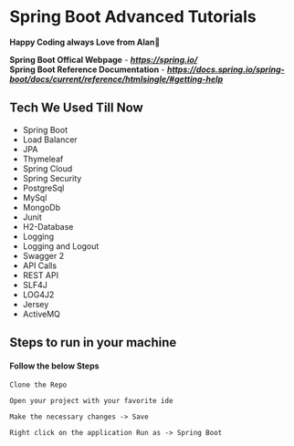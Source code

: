 
# Spring Boot Advanced Tutorials

**Happy Coding always  Love from Alan**💖

**Spring Boot Offical Webpage** - ***https://spring.io/*** <br>
**Spring Boot Reference Documentation** - ***https://docs.spring.io/spring-boot/docs/current/reference/htmlsingle/#getting-help***

## Tech We Used Till Now

- Spring Boot
- Load Balancer
- JPA
- Thymeleaf
- Spring Cloud
- Spring Security
- PostgreSql
- MySql
- MongoDb
- Junit
- H2-Database
- Logging
- Logging and Logout
- Swagger 2
- API Calls
- REST API
- SLF4J
- LOG4J2
- Jersey
- ActiveMQ


## Steps to run in your machine

#### Follow the below Steps
```
Clone the Repo

Open your project with your favorite ide

Make the necessary changes -> Save

Right click on the application Run as -> Spring Boot

```